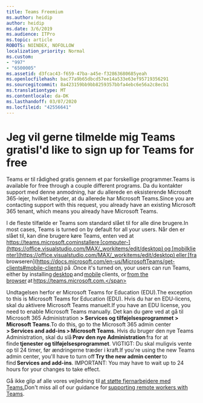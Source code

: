```yaml
---
title: Teams Freemium
ms.author: heidip
author: heidip
ms.date: 3/6/2019
ms.audience: ITPro
ms.topic: article
ROBOTS: NOINDEX, NOFOLLOW
localization_priority: Normal
ms.custom:
- "997"
- "6500005"
ms.assetid: d3fcac43-f659-47ba-a45e-f32863680685yeah
ms.openlocfilehash: bac77a9b65dbcd57ee14a533e63ef95719356291
ms.sourcegitcommit: 8a423159bb9bb8259357bbfa4ebc6e56a2c8ecb1
ms.translationtype: MT
ms.contentlocale: da-DK
ms.lasthandoff: 03/07/2020
ms.locfileid: "42556641"
---
```

# <a name="id-like-to-sign-up-for-teams-for-free"></a><span data-ttu-id="faf3f-102">Jeg vil gerne tilmelde mig Teams gratis</span><span class="sxs-lookup"><span data-stu-id="faf3f-102">I'd like to sign up for Teams for free</span></span>

<span data-ttu-id="faf3f-103">Teams er til rådighed gratis gennem et par forskellige programmer.</span><span class="sxs-lookup"><span data-stu-id="faf3f-103">Teams is available for free through a couple different programs.</span></span> <span data-ttu-id="faf3f-104">Da du kontakter support med denne anmodning, har du allerede en eksisterende Microsoft 365-lejer, hvilket betyder, at du allerede har Microsoft Teams.</span><span class="sxs-lookup"><span data-stu-id="faf3f-104">Since you are contacting support with this request, you already have an existing Microsoft 365 tenant, which means you already have Microsoft Teams.</span></span>

<span data-ttu-id="faf3f-105">I de fleste tilfælde er Teams som standard slået til for alle dine brugere.</span><span class="sxs-lookup"><span data-stu-id="faf3f-105">In most cases, Teams is turned on by default for all your users.</span></span> <span data-ttu-id="faf3f-106">Når den er slået til, kan dine brugere køre Teams, enten ved at https://teams.microsoft.cominstallere [computer-](https://office.visualstudio.com/MAX/_workitems/edit/desktop) og [mobilklienter](https://office.visualstudio.com/MAX/_workitems/edit/desktop) eller [fra browseren](https://docs.microsoft.com/en-us/MicrosoftTeams/get-clients#mobile-clients) på .</span><span class="sxs-lookup"><span data-stu-id="faf3f-106">Once it's turned on, your users can run Teams, either by installing [desktop](https://office.visualstudio.com/MAX/_workitems/edit/desktop) and [mobile](https://office.visualstudio.com/MAX/_workitems/edit/desktop) clients, or [from the browser](https://docs.microsoft.com/en-us/MicrosoftTeams/get-clients#mobile-clients) at https://teams.microsoft.com.</span></span>

<span data-ttu-id="faf3f-107">Undtagelsen herfor er Microsoft Teams for Education (EDU).</span><span class="sxs-lookup"><span data-stu-id="faf3f-107">The exception to this is Microsoft Teams for Education (EDU).</span></span> <span data-ttu-id="faf3f-108">Hvis du har en EDU-licens, skal du aktivere Microsoft Teams manuelt.</span><span class="sxs-lookup"><span data-stu-id="faf3f-108">If you have an EDU license, you need to enable Microsoft Teams manually.</span></span> <span data-ttu-id="faf3f-109">Det kan du gøre ved at gå til Microsoft 365 Administration **> Services og tilføjelsesprogrammet > Microsoft Teams**.</span><span class="sxs-lookup"><span data-stu-id="faf3f-109">To do this, go to the Microsoft 365 admin center **> Services and add-ins > Microsoft Teams**.</span></span> <span data-ttu-id="faf3f-110">Hvis du bruger den nye Teams Administration, skal du slå **Prøv den nye Administration** fra for at finde **tjenester og tilføjelsesprogrammet**. VIGTIGT: Du skal muligvis vente op til 24 timer, før ændringerne træder i kraft.</span><span class="sxs-lookup"><span data-stu-id="faf3f-110">If you're using the new Teams admin center, you'll have to turn off **Try the new admin center** to find **Services and add-ins**. IMPORTANT: You may have to wait up to 24 hours for your changes to take effect.</span></span>

<span data-ttu-id="faf3f-111">Gå ikke glip af alle vores vejledning til [at støtte fjernarbejdere med Teams.](https://docs.microsoft.com/en-us/MicrosoftTeams/support-remote-work-with-teams)</span><span class="sxs-lookup"><span data-stu-id="faf3f-111">Don't miss all of our guidance for [supporting remote workers with Teams](https://docs.microsoft.com/en-us/MicrosoftTeams/support-remote-work-with-teams).</span></span>
